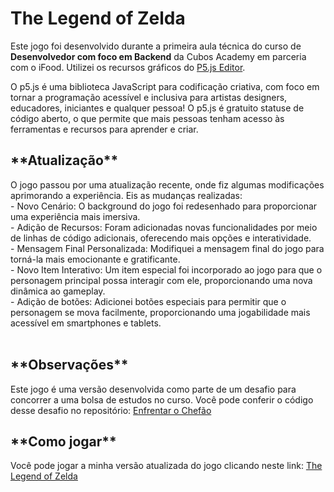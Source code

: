 <h1>The Legend of Zelda</h1>

Este jogo foi desenvolvido durante a primeira aula técnica do curso de <strong>Desenvolvedor com foco em Backend</strong> da Cubos Academy em parceria com o iFood. Utilizei os recursos gráficos do <a target="_blank" href="https://p5js.org/">P5.js Editor</a>.

O p5.js é uma biblioteca JavaScript para codificação criativa, com foco em tornar a programação acessível e inclusiva para artistas designers, educadores, iniciantes e qualquer pessoa! O p5.js é gratuito statuse de código aberto, o que permite que mais pessoas tenham acesso às ferramentas e recursos para aprender e criar.

<h2>**Atualização**</h2>
O jogo passou por uma atualização recente, onde fiz algumas modificações aprimorando a experiência. Eis as mudanças realizadas:<br>
- Novo Cenário: O background do jogo foi redesenhado para proporcionar uma experiência mais imersiva.<br>
- Adição de Recursos: Foram adicionadas novas funcionalidades por meio de linhas de código adicionais, oferecendo mais opções e interatividade.<br>
- Mensagem Final Personalizada: Modifiquei a mensagem final do jogo para torná-la mais emocionante e gratificante.<br>
- Novo Item Interativo: Um item especial foi incorporado ao jogo para que o personagem principal possa interagir com ele, proporcionando uma nova dinâmica ao gameplay.<br>
- Adição de botões: Adicionei botões especiais para permitir que o personagem se mova facilmente, proporcionando uma jogabilidade mais acessível em smartphones e tablets.<br><br>

<h2>**Observações**</h2>
Este jogo é uma versão desenvolvida como parte de um desafio para concorrer a uma bolsa de estudos no curso. Você pode conferir o código desse desafio no repositório: <a href="https://github.com/futuroDevLeo/javascript-cubos-academy/blob/main/Minicurso/Atividade%204%20enfrentar%20o%20chef%C3%A3o.js">Enfrentar o Chefão</a>

<h2>**Como jogar**</h2>
Você pode jogar a minha versão atualizada do jogo clicando neste link: <a target="_blank" href="https://futurodevleo.github.io/the-legend-of-zelda-p5.js/">The Legend of Zelda</a>